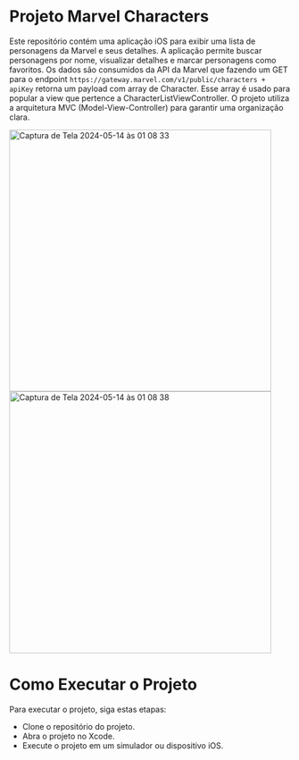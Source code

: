 # Projeto Marvel Characters
Este repositório contém uma aplicação iOS para exibir uma lista de personagens da Marvel e seus detalhes. A aplicação permite buscar personagens por nome, visualizar detalhes e marcar personagens como favoritos. Os dados são consumidos da API da Marvel que fazendo um GET para o endpoint `https://gateway.marvel.com/v1/public/characters + apiKey` retorna um payload com array de Character. Esse array é usado para popular a view que pertence a CharacterListViewController. O projeto utiliza a arquitetura MVC (Model-View-Controller) para garantir uma organização clara.

<img width="469" alt="Captura de Tela 2024-05-14 às 01 08 33" src="https://github.com/hc-almeida/MarvelCharacter/assets/54284757/5c494abd-4ef3-44e1-812a-7b31093260ae">
<img width="469" alt="Captura de Tela 2024-05-14 às 01 08 38" src="https://github.com/hc-almeida/MarvelCharacter/assets/54284757/615631c9-69f1-4f99-a17a-678d576b9996">

# Como Executar o Projeto
Para executar o projeto, siga estas etapas:

- Clone o repositório do projeto.
- Abra o projeto no Xcode.
- Execute o projeto em um simulador ou dispositivo iOS.
